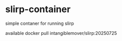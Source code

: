 # slirp-container

simple contaner for running slirp

available 
docker pull intangiblemover/slirp:20250725

